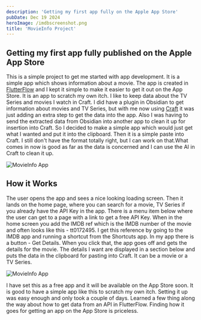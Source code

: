 ```yaml
---
description: 'Getting my first app fully on the Apple App Store'
pubDate: Dec 19 2024
heroImage: /imdbscreenshot.png
title: 'MovieInfo Project'
---
```


## Getting my first app fully published on the Apple App Store

This is a simple project to get me started with app development. It is a simple app which shows information about a movie. The app is created in [FlutterFlow](/blog/flutterflow) and I kept it simple to make it easier to get it out on the App Store. It is an app to scratch my own itch. I like to keep data about the TV Series and movies I watch in Craft. I did have a plugin in Obsidian to get information about movies and TV Series, but with me now using [Craft](/blog/pkm) it was just adding an extra step to get the data into the app. Also I was having to send the extracted data from Obsidian into another app to clean it up for insertion into Craft. So I decided to make a simple app which would just get what I wanted and put it into the clipboard. Then it is a simple paste into Craft. I still don't have the format totally right, but I can work on that.What comes in now is good as far as the data is concerned and I can use the AI in Craft to clean it up.

![MovieInfo App](/movieData.jpeg)

## How it Works

The user opens the app and sees a nice looking loading screen. Then it lands on the home page, where you can search for a movie, TV Series if you already have the API Key in the app. There is a menu item below where the user can get to a page with a link to get a free API Key. When in the home screen you add the IMDB ref which is the IMDB number of the movie and often looks like this - tt0172495. I get this reference by going to the IMDB app and running a shortcut from the Shortcuts app. 
In my app there is a button - Get Details. When you click that, the app goes off and gets the details for the movie. The details I want are displayed in a section below and puts the data in the clipboard for pasting into Craft. It can be a movie or a TV Series. 

![MovieInfo App](/getkey.jpeg)

I have set this as a free app and it will be available on the App Store soon. It is good to have a simple app like this to scratch my own itch. Setting it up was easy enough and only took a couple of days. Learned a few thing along the way about how to get data from an API in FlutterFlow. Finding how it goes for getting an app on the App Store is priceless. 
